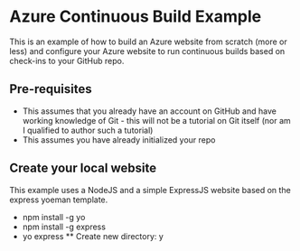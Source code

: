 # Azure Continuous Build Example
This is an example of how to build an Azure website from scratch (more or less) and configure your Azure website to run continuous builds
based on check-ins to your GitHub repo.

## Pre-requisites
* This assumes that you already have an account on GitHub and have working knowledge of Git - this will not be a tutorial on Git itself (nor am I qualified to author such a tutorial)
* This assumes you have already initialized your repo

## Create your local website
This example uses a NodeJS and a simple ExpressJS website based on the express yoeman template.
* npm install -g yo
* npm install -g express
* yo express
** Create new directory: y
